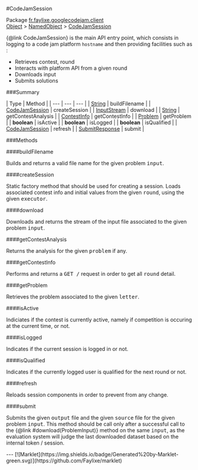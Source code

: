 #CodeJamSession

Package [fr.faylixe.googlecodejam.client](README.md)<br>
[Object](../../../java/langObject.md) > [NamedObject](/commonNamedObject.md) > [CodeJamSession](CodeJamSession.md)

{@link CodeJamSession} is the main API entry point, which consists
 in logging to a code jam platform ``hostname`` and then providing
 facilities such as :
 <br>
 * Retrieves contest, round
 * Interacts with platform API from a given round
 * Downloads input
 * Submits solutions

###Summary


| Type | Method |
| --- | --- | --- |
| [String](../../../java/langString.md) | buildFilename |
| [CodeJamSession](CodeJamSession.md) | createSession |
| [InputStream](../../../java/ioInputStream.md) | download |
| [String](../../../java/langString.md) | getContestAnalysis |
| [ContestInfo](/webserviceContestInfo.md) | getContestInfo |
| [Problem](/webserviceProblem.md) | getProblem |
| **boolean** | isActive |
| **boolean** | isLogged |
| **boolean** | isQualified |
| [CodeJamSession](CodeJamSession.md) | refresh |
| [SubmitResponse](/webserviceSubmitResponse.md) | submit |

###Methods

####buildFilename


<p>Builds and returns a valid file name
 for the given problem <tt>input</tt>.</p>
####createSession


<p>Static factory method that should be used for creating a session.
 Loads associated contest info and initial values from the given
 <tt>round</tt>, using the given <tt>executor</tt>.</p>
####download


<p>Downloads and returns the stream of the
 input file associated to the given problem
 <tt>input</tt>.</p>
####getContestAnalysis


<p>Returns the analysis for the given
 <tt>problem</tt> if any.</p>
####getContestInfo


<p>Performs and returns a <tt>GET /</tt> request
 in order to get all <tt>round</tt> detail.</p>
####getProblem


<p>Retrieves the problem associated
 to the given <tt>letter</tt>.</p>
####isActive


<p>Indiciates if the contest is currently active,
 namely if competition is occuring at the current
 time, or not.</p>
####isLogged


<p>Indicates if the current session is logged in or not.</p>
####isQualified


<p>Indicates if the currently logged user is qualified
 for the next round or not.</p>
####refresh


<p>Reloads session components in order to prevent from any change.</p>
####submit


<p>Submits the given <tt>output</tt> file and the
 given <tt>source</tt> file for the given problem
 <tt>input</tt>. This method should be call only
 after a successful call to the {@link #download(ProblemInput)}
 method on the same <tt>input</tt>, as the evaluation
 system will judge the last downloaded dataset
 based on the internal token / session.</p>
---
[![Marklet](https://img.shields.io/badge/Generated%20by-Marklet-green.svg)](https://github.com/Faylixe/marklet)
